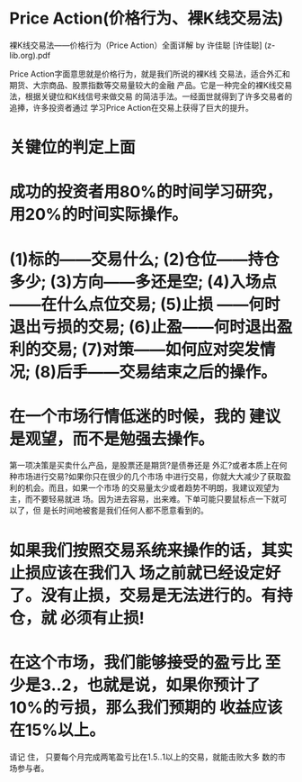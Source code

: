 # Price Action(价格行为、裸K线交易法)
裸K线交易法——价格行为（Price Action）全面详解 by 许佳聪 [许佳聪] (z-lib.org).pdf

Price Action字面意思就是价格行为，就是我们所说的裸K线 交易法，适合外汇和期货、大宗商品、股票指数等交易量较大的金融 产品。它是一种完全的裸K线交易法，根据关键位和K线信号来做交易 的简洁手法。一经面世就得到了许多交易者的追捧，许多投资者通过 学习Price Action在交易上获得了巨大的提升。

# 关键位的判定上面

# 成功的投资者用80%的时间学习研究，用20%的时间实际操作。

# (1)标的——交易什么; (2)仓位——持仓多少; (3)方向——多还是空; (4)入场点——在什么点位交易; (5)止损 ——何时退出亏损的交易; (6)止盈——何时退出盈利的交易; (7)对策——如何应对突发情况; (8)后手——交易结束之后的操作。

# 在一个市场行情低迷的时候，我的 建议是观望，而不是勉强去操作。

第一项决策是买卖什么产品，是股票还是期货?是债券还是 外汇?或者本质上在何种市场进行交易?如果你只在很少的几个市场 中进行交易，你就大大减少了获取盈利的机会。而且，如果一个市场 的交易量太少或者趋势不明朗，我建议观望为主，而不要轻易就进 场。因为进去容易，出来难。下单可能只要鼠标点一下就可以了，但 是长时间地被套是我们任何人都不愿意看到的。

# 如果我们按照交易系统来操作的话，其实止损应该在我们入 场之前就已经设定好了。没有止损，交易是无法进行的。有持仓，就 必须有止损!

# 在这个市场，我们能够接受的盈亏比 至少是3‥2，也就是说，如果你预计了10%的亏损，那么我们预期的 收益应该在15%以上。

请记 住， 只要每个月完成两笔盈亏比在1.5‥1以上的交易，就能击败大多 数的市场参与者。
